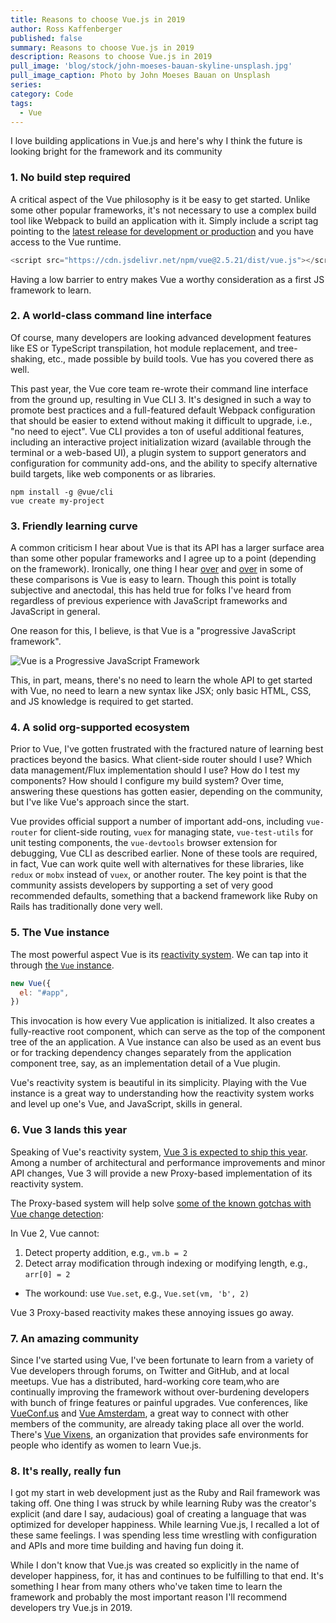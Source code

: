 ```yaml
---
title: Reasons to choose Vue.js in 2019
author: Ross Kaffenberger
published: false
summary: Reasons to choose Vue.js in 2019
description: Reasons to choose Vue.js in 2019
pull_image: 'blog/stock/john-moeses-bauan-skyline-unsplash.jpg'
pull_image_caption: Photo by John Moeses Bauan on Unsplash
series:
category: Code
tags:
  - Vue
---
```


I love building applications in Vue.js and here's why I think the future is looking bright for the framework and its community

### 1. No build step required

A critical aspect of the Vue philosophy is it be easy to get started. Unlike some other popular frameworks, it's not necessary to use a complex build tool like Webpack to build an application with it. Simply include a script tag pointing to the [latest release for development or production](https://vuejs.org/v2/guide/installation.html#Direct-lt-script-gt-Include) and you have access to the Vue runtime.

```javascript
<script src="https://cdn.jsdelivr.net/npm/vue@2.5.21/dist/vue.js"></script>
```
Having a low barrier to entry makes Vue a worthy consideration as a first JS framework to learn.

### 2. A world-class command line interface

Of course, many developers are looking advanced development features like ES or TypeScript transpilation, hot module replacement, and tree-shaking, etc., made possible by build tools. Vue has you covered there as well.

This past year, the Vue core team re-wrote their command line interface from the ground up, resulting in Vue CLI 3. It's designed in such a way to promote best practices and a full-featured default Webpack configuration that should be easier to extend without making it difficult to upgrade, i.e., "no need to eject". Vue CLI provides a ton of useful additional features, including an interactive project initialization wizard (available through the terminal or a web-based UI), a plugin system to support generators and configuration for community add-ons, and the ability to specify alternative build targets, like web components or as libraries.

```
npm install -g @vue/cli
vue create my-project
```

### 3. Friendly learning curve

A common criticism I hear about Vue is that its API has a larger surface area than some other popular frameworks and I agree up to a point (depending on the framework). Ironically, one thing I hear [over](https://hackernoon.com/should-you-learn-react-or-vue-first-7dc0d4dd8c04) and [over](https://www.quora.com/How-does-Vue-js-compare-to-React-js) in some of these comparisons is Vue is easy to learn. Though this point is totally subjective and anectodal, this has held true for folks I've heard from regardless of previous experience with JavaScript frameworks and JavaScript in general.

One reason for this, I believe, is that Vue is a "progressive JavaScript framework".

![Vue is a Progressive JavaScript Framework](blog/vue/vuejs.org-homepage.png)

This, in part, means, there's no need to learn the whole API to get started with Vue, no need to learn a new syntax like JSX; only basic HTML, CSS, and JS knowledge is required to get started.

### 4. A solid org-supported ecosystem

Prior to Vue, I've gotten frustrated with the fractured nature of learning best practices beyond the basics. What client-side router should I use? Which data management/Flux implementation should I use? How do I test my components? How should I configure my build system? Over time, answering these questions has gotten easier, depending on the community, but I've like Vue's approach since the start.

Vue provides official support a number of important add-ons, including `vue-router` for client-side routing, `vuex` for managing state, `vue-test-utils` for unit testing components, the `vue-devtools` browser extension for debugging, Vue CLI as described earlier. None of these tools are required, in fact, Vue can work quite well with alternatives for these libraries, like `redux` or `mobx` instead of `vuex`, or another router. The key point is that the community assists developers by supporting a set of very good recommended defaults, something that a backend framework like Ruby on Rails has traditionally done very well.

### 5. The Vue instance

The most powerful aspect Vue is its [reactivity system](https://codingexplained.com/coding/front-end/vue-js/understanding-vue-js-reactivity). We can tap into it through [the `Vue` instance](https://vuejs.org/v2/guide/instance.html).

```javascript
new Vue({
  el: "#app",
})
```

This invocation is how every Vue application is initialized. It also creates a fully-reactive root component, which can serve as the top of the component tree of the an application. A Vue instance can also be used as an event bus or for tracking dependency changes separately from the application component tree, say, as an implementation detail of a Vue plugin.

Vue's reactivity system is beautiful in its simplicity. Playing with the Vue instance is a great way to understanding how the reactivity system works and level up one's Vue, and JavaScript, skills in general.

### 6. Vue 3 lands this year

Speaking of Vue's reactivity system, [Vue 3 is expected to ship this year](https://medium.com/the-vue-point/plans-for-the-next-iteration-of-vue-js-777ffea6fabf). Among a number of architectural and performance improvements and minor API changes, Vue 3 will provide a new Proxy-based implementation of its reactivity system.

The Proxy-based system will help solve [some of the known gotchas with Vue change detection](https://vuejs.org/v2/guide/reactivity.html#Change-Detection-Caveats):

In Vue 2, Vue cannot:

1. Detect property addition, e.g., `vm.b = 2`
2. Detect array modification through indexing or modifying length, e.g., `arr[0] = 2`

* The workound: use `Vue.set`, e.g., `Vue.set(vm, 'b', 2)`

Vue 3 Proxy-based reactivity makes these annoying issues go away.

### 7. An amazing community

Since I've started using Vue, I've been fortunate to learn from a variety of Vue developers through forums, on Twitter and GitHub, and at local meetups. Vue has a distributed, hard-working core team,who are continually improving the framework without over-burdening developers with bunch of fringe features or painful upgrades. Vue conferences, like [VueConf.us](https://vueconf.us/) and [Vue Amsterdam](https://www.vuejs.amsterdam/), a great way to connect with other members of the community, are already taking place all over the world. There's [Vue Vixens](https://vuevixens.org/), an organization that provides safe environments for people who identify as women to learn Vue.js.

### 8. It's really, really fun

I got my start in web development just as the Ruby and Rail framework was taking off. One thing I was struck by while learning Ruby was the creator's explicit (and dare I say, audacious) goal of creating a language that was optimized for developer happiness. While learning Vue.js, I recalled a lot of these same feelings. I was spending less time wrestling with configuration and APIs and more time building and having fun doing it.

While I don't know that Vue.js was created so explicitly in the name of developer happiness, for, it has and continues to be fulfilling to that end. It's something I hear from many others who've taken time to learn the framework and probably the most important reason I'll recommend developers try Vue.js in 2019.
